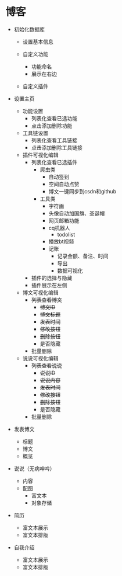 # 博客
* 初始化数据库
    * 设置基本信息

    * 自定义功能
        * 功能命名
        * 展示在右边
    * 自定义插件
* 设置主页
    * 功能设置
        * 列表化查看已选功能
        * 点击添加删除功能
    * 工具链设置
        * 列表化查看工具链接
        * 点击添加删除工具链接
    * 插件可视化编辑
        * 列表化查看已选插件
            * 爬虫类
                * 自动签到
                * 空间自动点赞
                * 博文一键同步到csdn和github
            * 工具类
                * 字符画
                * 头像自动加国旗、圣诞帽
                * 网页邮箱功能
                * cq机器人
                    * todolist
                * 播放bt视频
                * 记账
                    * 记录金额、备注、时间
                    * 导出
                    * 数据可视化
        * 插件的选择与隐藏
        * 插件展示在左侧
    * 博文可视化编辑
        * ~~列表查看博文~~
            * ~~博文ID~~
            * ~~博文标题~~
            * ~~发表时间~~
            * ~~修改按钮~~
            * ~~删除按钮~~
            * 是否隐藏
        * 批量删除
    * 说说可视化编辑
        * ~~列表查看说说~~
            * ~~说说ID~~
            * ~~说说内容~~
            * ~~发表时间~~
            * ~~修改按钮~~
            * ~~删除按钮~~
            * 是否隐藏
        * 批量删除

* 发表博文
    * 标题
    * 博文
    * 概览
* 说说（无病呻吟）
    * 内容
    * 配图
        * 富文本
        * 对象存储
    
* 简历
    * 富文本展示
    * 富文本排版
    
* 自我介绍
    * 富文本展示
    * 富文本排版